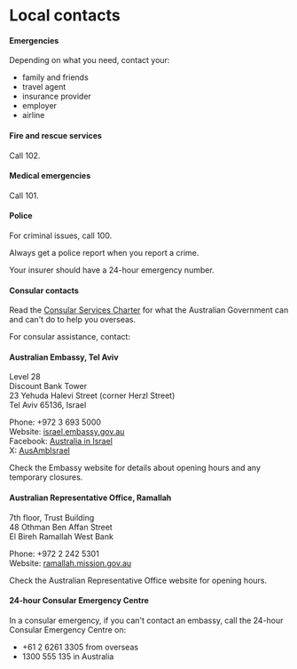 # Local contacts

#### Emergencies

Depending on what you need, contact your:

* family and friends
* travel agent
* insurance provider
* employer
* airline

#### Fire and rescue services

Call 102.

#### Medical emergencies

Call 101.

#### Police

For criminal issues, call 100.

Always get a police report when you report a crime.

Your insurer should have a 24-hour emergency number.

#### Consular contacts

Read the [Consular Services Charter](/consular-services/consular-services-charter "Consular Services Charter") for what the Australian Government can and can't do to help you overseas.

For consular assistance, contact:

#### Australian Embassy, Tel Aviv

Level 28  
Discount Bank Tower  
23 Yehuda Halevi Street (corner Herzl Street)  
Tel Aviv 65136, Israel

Phone: +972 3 693 5000  
Website: [israel.embassy.gov.au](http://www.israel.embassy.gov.au/)  
Facebook: [Australia in Israel](https://www.facebook.com/pages/Australia-in-Israel/172830686252216#!/pages/Australia-in-Israel/172830686252216?fref=nf)  
X: [AusAmbIsrael](https://twitter.com/AusAmbIsrael)

Check the Embassy website for details about opening hours and any temporary closures.

#### Australian Representative Office, Ramallah

7th floor, Trust Building  
48 Othman Ben Affan Street  
El Bireh Ramallah West Bank

Phone: +972 2 242 5301  
Website: [ramallah.mission.gov.au](http://www.ramallah.mission.gov.au/)

Check the Australian Representative Office website for opening hours.

#### 24-hour Consular Emergency Centre

In a consular emergency, if you can't contact an embassy, call the 24-hour Consular Emergency Centre on:

* +61 2 6261 3305 from overseas
* 1300 555 135 in Australia